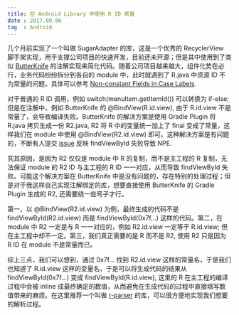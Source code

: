 ```yaml
---
title: 在 Android Library 中使用 R ID 常量
date : 2017.09.06
tag  : Android
---
```


几个月前实现了一个叫做 SugarAdapter 的库，这是一个优秀的 RecyclerView 脚手架实现，用于支撑公司项目的快速开发，目前还未开源；但是其中使用到了类似 [ButterKnife](https://github.com/JakeWharton/butterknife) 的注解实现来简化代码。随着公司项目越来越大，组件化势在必行，业务代码纷纷拆分到各自的 module 中，此时就遇到了 R.java 中资源 ID 不为常量的问题，具体可以参考 [Non-constant Fields in Case Labels](http://tools.android.com/tips/non-constant-fields).

对于普通的 R ID 调用，例如 switch(menuItem.getItemId()) 可以转换为 if-else; 但是在注解中，例如 ButterKnife 的 @BindView(R.id.view), 由于 R.id.view 不是常量了，会导致编译失败。ButterKnife 的解决方案是使用 Gradle Plugin 将 R.java 拷贝生成一份 R2.java, R2 将 R 中的变量统一加上了 final 变成了常量，这样我们在 module 中使用 @BindView(R2.id.view) 即可。这种解决方案是有问题的，不断有人提交 [issue](https://github.com/JakeWharton/butterknife/issues/762) 反映 findViewById 失败导致 NPE.

究其原因，是因为 R2 仅仅是 module 中 R 的复制，而不是主工程的 R 复制，无法保证 module 的 R2 ID 与主工程的 R ID 一一对应，从而导致 findViewById 失败。可能这个解决方案在 ButterKnife 中是没有问题的，存在特别的处理过程；但是对于我这样自己实现注解绑定的库，想要直接使用 ButterKnife 的 Gradle Plugin 生成的 R2, 还需要绕一些弯子才行。

第一，以 @BindView(R2.id.view) 为例，最终生成的代码不是 findViewById(R2.id.view) 而是 findViewById(0x7f...) 这样的代码。第二，在 module 中 R2 一定是与 R 一一对应的，例如 R2.id.view 一定等于 R.id.view; 但在主工程中却不一定。第三，我们真正需要的是 R 而不是 R2, 使用 R2 只是因为 R ID 在 module 不是常量而已。

综上三点，我们可以想到，通过 0x7f... 找到 R2.id.view 这样的常量名，于是我们也知道了 R.id.view 这样的变量名，于是可以将生成代码的结果从 findViewById(0x7f...) 变成 findViewById(R.id.view), 这里的 R 在主工程的编译过程中会被 inline 成最终确定的数值，从而避免在生成代码的过程中直接填写数值带来的麻烦。在这里推荐一个叫做 [r-parser](https://github.com/HendraAnggrian/r-parser) 的库，可以很方便地实现我们想要的解析过程。